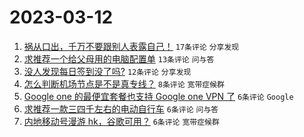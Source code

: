 # 2023-03-12

1. [祸从口出，千万不要跟别人表露自己！](https://www.v2ex.com/t/923313) `17条评论` `分享发现`
1. [求推荐一个给父母用的电脑配置单](https://www.v2ex.com/t/923296) `13条评论` `问与答`
1. [没人发现每日签到没了吗?](https://www.v2ex.com/t/923293) `12条评论` `分享发现`
1. [怎么判断机场节点是不是真专线？](https://www.v2ex.com/t/923290) `8条评论` `宽带症候群`
1. [Google one 的最便宜套餐也支持 Google one VPN 了](https://www.v2ex.com/t/923301) `6条评论` `Google`
1. [求推荐一款三四千左右的电动自行车](https://www.v2ex.com/t/923298) `6条评论` `问与答`
1. [内地移动号漫游 hk，谷歌可用？](https://www.v2ex.com/t/923297) `6条评论` `宽带症候群`
